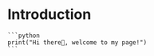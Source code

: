 # Introduction

~~~admonish success collapsible=false, title='Try the button on the right.'
```python
print("Hi there👋, welcome to my page!")
```
~~~